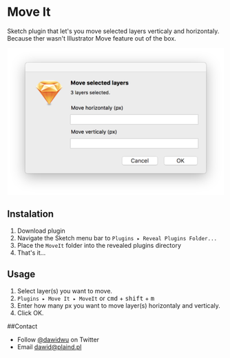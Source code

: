 # Move It
Sketch plugin that let's you move selected layers verticaly and horizontaly.
Because ther wasn't Illustrator Move feature out of the box.

![Move it screen](./images/moveit.png)

## Instalation
1. Download plugin
2. Navigate the Sketch menu bar to `Plugins ▸ Reveal Plugins Folder...`
3. Place the `MoveIt` folder into the revealed plugins directory
4. That's it...

## Usage
1. Select layer(s) you want to move.
2. `Plugins ▸ Move It ▸ MoveIt` or <kbd>cmd</kbd> + <kbd>shift</kbd> + <kbd>m</kbd>
3. Enter how many px you want to move layer(s) horizontaly and verticaly.
4. Click OK.

##Contact
* Follow [@dawidwu](http://twitter.com/dawidwu) on Twitter
* Email <dawid@plaind.pl>

